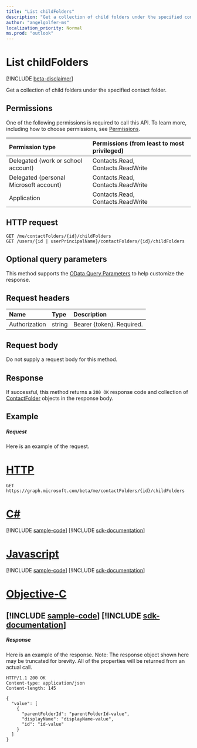 ```yaml
---
title: "List childFolders"
description: "Get a collection of child folders under the specified contact folder."
author: "angelgolfer-ms"
localization_priority: Normal
ms.prod: "outlook"
---
```


# List childFolders

[!INCLUDE [beta-disclaimer](../../includes/beta-disclaimer.md)]

Get a collection of child folders under the specified contact folder.
## Permissions
One of the following permissions is required to call this API. To learn more, including how to choose permissions, see [Permissions](/graph/permissions-reference).

|Permission type      | Permissions (from least to most privileged)              |
|:--------------------|:---------------------------------------------------------|
|Delegated (work or school account) | Contacts.Read, Contacts.ReadWrite    |
|Delegated (personal Microsoft account) | Contacts.Read, Contacts.ReadWrite    |
|Application | Contacts.Read, Contacts.ReadWrite |

## HTTP request
<!-- { "blockType": "ignored" } -->
```http
GET /me/contactFolders/{id}/childFolders
GET /users/{id | userPrincipalName}/contactFolders/{id}/childFolders
```
## Optional query parameters
This method supports the [OData Query Parameters](https://developer.microsoft.com/graph/docs/concepts/query_parameters) to help customize the response.
## Request headers
| Name       | Type | Description|
|:-----------|:------|:----------|
| Authorization  | string  | Bearer {token}. Required. |

## Request body
Do not supply a request body for this method.

## Response

If successful, this method returns a `200 OK` response code and collection of [ContactFolder](../resources/contactfolder.md) objects in the response body.
## Example
##### Request
Here is an example of the request.

# [HTTP](#tab/http)
<!-- {
  "blockType": "request",
  "name": "get_childfolders"
}-->
```http
GET https://graph.microsoft.com/beta/me/contactFolders/{id}/childFolders
```
# [C#](#tab/csharp)
[!INCLUDE [sample-code](../includes/snippets/get-childfolders-csharp-snippets.md)]
[!INCLUDE [sdk-documentation](../includes/snippets/snippets-sdk-documentation-link.md)]

# [Javascript](#tab/javascript)
[!INCLUDE [sample-code](../includes/snippets/get-childfolders-javascript-snippets.md)]
[!INCLUDE [sdk-documentation](../includes/snippets/snippets-sdk-documentation-link.md)]
# [Objective-C](#tab/objc)
[!INCLUDE [sample-code](../includes/snippets/get-childfolders-objc-snippets.md)]
[!INCLUDE [sdk-documentation](../includes/snippets/snippets-sdk-documentation-link.md)]
---


##### Response
Here is an example of the response. Note: The response object shown here may be truncated for brevity. All of the properties will be returned from an actual call.
<!-- {
  "blockType": "response",
  "truncated": true,
  "@odata.type": "microsoft.graph.contactFolder",
  "isCollection": true
} -->
```http
HTTP/1.1 200 OK
Content-type: application/json
Content-length: 145

{
  "value": [
    {
      "parentFolderId": "parentFolderId-value",
      "displayName": "displayName-value",
      "id": "id-value"
    }
  ]
}
```

<!-- uuid: 8fcb5dbc-d5aa-4681-8e31-b001d5168d79
2015-10-25 14:57:30 UTC -->
<!--
{
  "type": "#page.annotation",
  "description": "List childFolders",
  "keywords": "",
  "section": "documentation",
  "tocPath": "",
  "suppressions": [
  ]
}
-->
